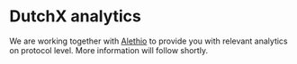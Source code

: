# DutchX analytics

We are working together with [Alethio](https://aleth.io/) to provide you with relevant analytics on protocol level. 
More information will follow shortly.
